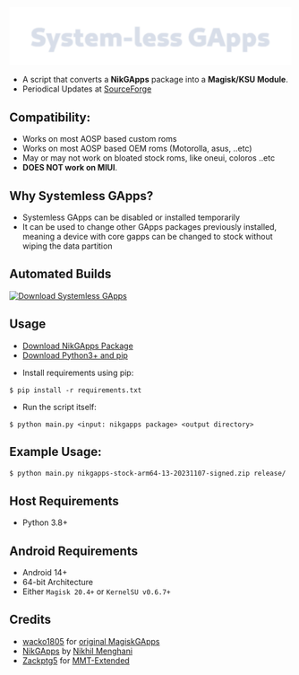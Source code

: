 ![System-less GApps](.github/logo.png "System-less GApps")

 - A script that converts a **NikGApps** package into a **Magisk/KSU Module**.
 - Periodical Updates at [SourceForge](https://sourceforge.net/projects/systemless-gapps/)

## Compatibility:

 - Works on most AOSP based custom roms
 - Works on most AOSP based OEM roms (Motorolla, asus, ..etc)
 - May or may not work on bloated stock roms, like oneui, coloros ..etc
  - **DOES NOT work on MIUI**.

## Why Systemless GApps?

 - Systemless GApps can be disabled or installed temporarily 
 - It can be used to change other GApps packages previously installed, meaning a device with core gapps can be changed to stock without wiping the data partition

## Automated Builds
[![Download Systemless GApps](https://a.fsdn.com/con/app/sf-download-button)](https://sourceforge.net/projects/systemless-gapps/files)

## Usage
 - [Download NikGApps Package](https://nikgapps.com/downloads)
 - [Download Python3+ and pip](https://www.python.org/downloads/)

 * Install requirements using pip:
 ```shell
 $ pip install -r requirements.txt
 ```

* Run the script itself:
 ```shell
 $ python main.py <input: nikgapps package> <output directory>
 ```

## Example Usage:
 ```shell
 $ python main.py nikgapps-stock-arm64-13-20231107-signed.zip release/
 ```

## Host Requirements
 - Python 3.8+

## Android Requirements
 - Android 14+
 - 64-bit Architecture
 - Either `Magisk 20.4+` or `KernelSU v0.6.7+`

## Credits

 * [wacko1805](https://github.com/wacko1805) for [original MagiskGApps](https://github.com/wacko1805/MagiskGapps)
 * [NikGApps](https://nikgapps.com/) by [Nikhil Menghani](https://t.me/inikhilmenghani)
 * [Zackptg5](https://github.com/Zackptg5/) for [MMT-Extended](https://github.com/Zackptg5/MMT-Extended)

